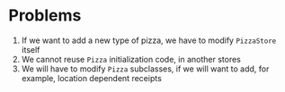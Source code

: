 # Problems
1. If we want to add a new type of pizza, we have to modify `PizzaStore` itself
2. We cannot reuse `Pizza` initialization code, in another stores
3. We will have to modify `Pizza` subclasses, if we will want to add, for example, location dependent receipts

